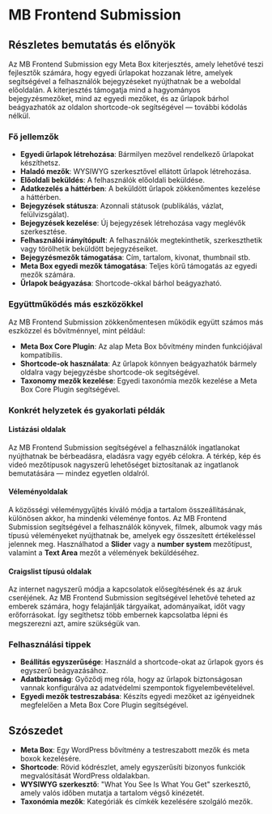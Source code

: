 # MB Frontend Submission

## Részletes bemutatás és előnyök

Az MB Frontend Submission egy Meta Box kiterjesztés, amely lehetővé teszi fejlesztők számára, hogy egyedi űrlapokat hozzanak létre, amelyek segítségével a felhasználók bejegyzéseket nyújthatnak be a weboldal előoldalán. A kiterjesztés támogatja mind a hagyományos bejegyzésmezőket, mind az egyedi mezőket, és az űrlapok bárhol beágyazhatók az oldalon shortcode-ok segítségével — további kódolás nélkül.

### Fő jellemzők

- **Egyedi űrlapok létrehozása**: Bármilyen mezővel rendelkező űrlapokat készíthetsz.
- **Haladó mezők**: WYSIWYG szerkesztővel ellátott űrlapok létrehozása.
- **Előoldali beküldés**: A felhasználók előoldali beküldése.
- **Adatkezelés a háttérben**: A beküldött űrlapok zökkenőmentes kezelése a háttérben.
- **Bejegyzések státusza**: Azonnali státusok (publikálás, vázlat, felülvizsgálat).
- **Bejegyzések kezelése**: Új bejegyzések létrehozása vagy meglévők szerkesztése.
- **Felhasználói irányítópult**: A felhasználók megtekinthetik, szerkeszthetik vagy törölhetik beküldött bejegyzéseiket.
- **Bejegyzésmezők támogatása**: Cím, tartalom, kivonat, thumbnail stb.
- **Meta Box egyedi mezők támogatása**: Teljes körű támogatás az egyedi mezők számára.
- **Űrlapok beágyazása**: Shortcode-okkal bárhol beágyazható.

### Együttműködés más eszközökkel

Az MB Frontend Submission zökkenőmentesen működik együtt számos más eszközzel és bővítménnyel, mint például:

- **Meta Box Core Plugin**: Az alap Meta Box bővítmény minden funkciójával kompatibilis.
- **Shortcode-ok használata**: Az űrlapok könnyen beágyazhatók bármely oldalra vagy bejegyzésbe shortcode-ok segítségével.
- **Taxonomy mezők kezelése**: Egyedi taxonómia mezők kezelése a Meta Box Core Plugin segítségével.

### Konkrét helyzetek és gyakorlati példák

#### Listázási oldalak

Az MB Frontend Submission segítségével a felhasználók ingatlanokat nyújthatnak be bérbeadásra, eladásra vagy egyéb célokra. A térkép, kép és videó mezőtípusok nagyszerű lehetőséget biztosítanak az ingatlanok bemutatására — mindez egyetlen oldalról.

#### Véleményoldalak

A közösségi véleménygyűjtés kiváló módja a tartalom összeállításának, különösen akkor, ha mindenki véleménye fontos. Az MB Frontend Submission segítségével a felhasználók könyvek, filmek, albumok vagy más típusú véleményeket nyújthatnak be, amelyek egy összesített értékeléssel jelennek meg. Használhatod a **Slider** vagy a **number system** mezőtípust, valamint a **Text Area** mezőt a vélemények beküldéséhez.

#### Craigslist típusú oldalak

Az internet nagyszerű módja a kapcsolatok elősegítésének és az áruk cseréjének. Az MB Frontend Submission segítségével lehetővé teheted az emberek számára, hogy felajánlják tárgyaikat, adományaikat, időt vagy erőforrásokat. Így segíthetsz több embernek kapcsolatba lépni és megszerezni azt, amire szükségük van.

### Felhasználási tippek

- **Beállítás egyszerűsége**: Használd a shortcode-okat az űrlapok gyors és egyszerű beágyazásához.
- **Adatbiztonság**: Győződj meg róla, hogy az űrlapok biztonságosan vannak konfigurálva az adatvédelmi szempontok figyelembevételével.
- **Egyedi mezők testreszabása**: Készíts egyedi mezőket az igényeidnek megfelelően a Meta Box Core Plugin segítségével.

## Szószedet

- **Meta Box**: Egy WordPress bővítmény a testreszabott mezők és meta boxok kezelésére.
- **Shortcode**: Rövid kódrészlet, amely egyszerűsíti bizonyos funkciók megvalósítását WordPress oldalakban.
- **WYSIWYG szerkesztő**: "What You See Is What You Get" szerkesztő, amely valós időben mutatja a tartalom végső kinézetét.
- **Taxonómia mezők**: Kategóriák és címkék kezelésére szolgáló mezők.